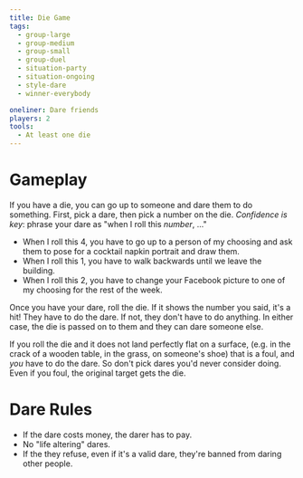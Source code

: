 ```yaml
---
title: Die Game
tags:
  - group-large
  - group-medium
  - group-small
  - group-duel
  - situation-party
  - situation-ongoing
  - style-dare
  - winner-everybody

oneliner: Dare friends
players: 2
tools:
  - At least one die
---
```

# Gameplay
If you have a die, you can go up to someone and dare them to do something. First, pick a dare, then pick a number on the die. _Confidence is key_: phrase your dare as "when I roll this _number_, ..."

* When I roll this 4, you have to go up to a person of my choosing and ask them to pose for a cocktail napkin portrait and draw them.
* When I roll this 1, you have to walk backwards until we leave the building.
* When I roll this 2, you have to change your Facebook picture to one of my choosing for the rest of the week.

Once you have your dare, roll the die. If it shows the number you said, it's a hit! They have to do the dare. If not, they don't have to do anything. In either case, the die is passed on to them and they can dare someone else.

If you roll the die and it does not land perfectly flat on a surface, (e.g. in the crack of a wooden table, in the grass, on someone's shoe) that is a foul, and _you_ have to do the dare. So don't pick dares you'd never consider doing. Even if you foul, the original target gets the die.

# Dare Rules
* If the dare costs money, the darer has to pay.
* No "life altering" dares.
* If the they refuse, even if it's a valid dare, they're banned from daring other people.
